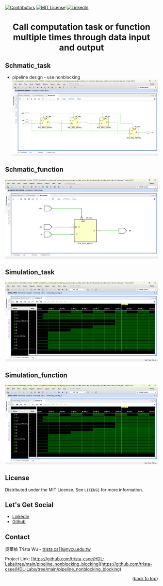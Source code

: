 <a name="readme-top"></a>
<!-- PROJECT SHIELDS -->
[![Contributors][contributors-shield]]()
[![MIT License][license-shield]][license-url]
[![LinkedIn][linkedin-shield]][linkedin-url]

<!-- PROJECT Name -->
<h1 align="center">Call computation task or function multiple times through data input and output</h1>

<a name="Schmatic"></a>
<!-- Schmatic -->
## Schmatic_task
* pipeline design - use nonblocking
![image](https://github.com/trista-csee/HDL-Labs/blob/main/pipeline_nonblocking_blocking/Schmatic_nonblocking.png)

## Schmatic_function
![image](https://github.com/trista-csee/HDL-Labs/blob/main/pipeline_nonblocking_blocking/Schmatic_blocking.png)

<!-- Simulation -->
## Simulation_task
![image](https://github.com/trista-csee/HDL-Labs/blob/main/pipeline_nonblocking_blocking/Simulation.png)

## Simulation_function
![image](https://github.com/trista-csee/HDL-Labs/blob/main/pipeline_nonblocking_blocking/Simulation.png)

<!-- LICENSE -->
## License
Distributed under the MIT License. See `LICENSE` for more information.

<!-- LET'S GET SOCIAL -->
## Let's Get Social
* [LinkedIn](https://www.linkedin.com/in/%E8%8F%AF%E6%A5%A8-%E5%90%B3-363252241/)
* [Github](https://github.com/trista-csee)

<!-- CONTACT -->
## Contact
吳華楨 Trista Wu - trista.cs11@nycu.edu.tw

Project Link: [https://github.com/trista-csee/HDL-Labs/tree/main/pipeline_nonblocking_blocking](https://github.com/trista-csee/HDL-Labs/tree/main/pipeline_nonblocking_blocking)

<p align="right">(<a href="#readme-top">back to top</a>)</p>

<!-- MARKDOWN LINKS & IMAGES -->
[contributors-shield]: https://img.shields.io/badge/contributors-1-orange.svg?style=flat-square
[license-shield]: https://img.shields.io/badge/license-MIT-blue.svg?style=flat-square
[license-url]: https://choosealicense.com/licenses/mit
[linkedin-shield]: https://img.shields.io/badge/-LinkedIn-black.svg?style=flat-square&logo=linkedin&colorB=555
[linkedin-url]: https://www.linkedin.com/in/%E8%8F%AF%E6%A5%A8-%E5%90%B3-363252241/
[product-screenshot]: ./images/projects/portfolio.jpg
